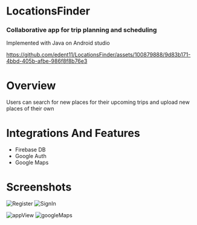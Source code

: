 # LocationsFinder
### Collaborative app for trip planning and scheduling 

Implemented with Java on Android studio

https://github.com/edent11/LocationsFinder/assets/100879888/9d83b171-4bbd-405b-afbe-986f8f8b76e3

# Overview
Users can search for new places for their upcoming trips and upload new places of their own


# Integrations And Features
- Firebase DB 
- Google Auth
- Google Maps
  

# Screenshots

![Register](https://github.com/edent11/LocationsFinder/assets/100879888/515ef95f-a657-4b82-9690-5497175571bf) ![SignIn](https://github.com/edent11/LocationsFinder/assets/100879888/0e9f4fab-f9cf-4f2b-a810-4a3d1809327f) 

![appView](https://github.com/edent11/LocationsFinder/assets/100879888/98e3c995-aebc-4661-8cb8-0faccbd713a9) ![googleMaps](https://github.com/edent11/LocationsFinder/assets/100879888/5b339f76-7b7c-4b59-bec1-d5a3a5fdde4a)





